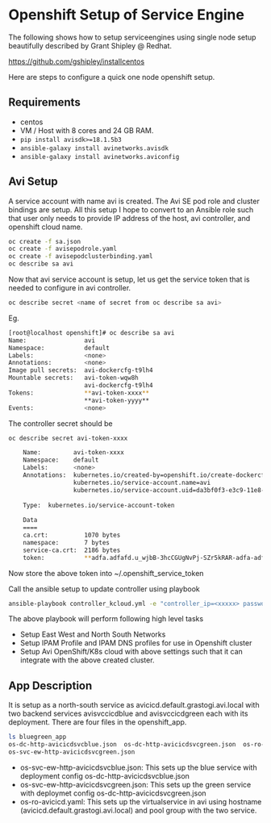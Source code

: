 # Openshift Setup of Service Engine

The following shows how to setup serviceengines using single node setup beautifully described by Grant Shipley @ Redhat.

https://github.com/gshipley/installcentos

Here are steps to configure a quick one node openshift setup.

<TODO>

## Requirements

 - centos
 - VM / Host with 8 cores and 24 GB RAM.
 - ```pip install avisdk>=18.1.5b3``` 
 - ```ansible-galaxy install avinetworks.avisdk```
 - ```ansible-galaxy install avinetworks.aviconfig```

## Avi Setup

A service account with name avi is created. The Avi SE pod role and cluster bindings are setup. All this setup I hope
to convert to an Ansible role such that user only needs to provide IP address of the host, avi controller,
and openshift cloud name.

```bash
oc create -f sa.json
oc create -f avisepodrole.yaml
oc create -f avisepodclusterbinding.yaml
oc describe sa avi
```

Now that avi service account is setup, let us get the service token that is needed to configure in avi controller.

```bash
oc describe secret <name of secret from oc describe sa avi>
```

Eg.
```bash
[root@localhost openshift]# oc describe sa avi
Name:                avi
Namespace:           default
Labels:              <none>
Annotations:         <none>
Image pull secrets:  avi-dockercfg-t9lh4
Mountable secrets:   avi-token-wqw8h
                     avi-dockercfg-t9lh4
Tokens:              **avi-token-xxxx**
                     **avi-token-yyyy**
Events:              <none>

```

The controller secret should be 
```bash
oc describe secret avi-token-xxxx

    Name:         avi-token-xxxx
    Namespace:    default
    Labels:       <none>
    Annotations:  kubernetes.io/created-by=openshift.io/create-dockercfg-secrets
                  kubernetes.io/service-account.name=avi
                  kubernetes.io/service-account.uid=da3bf0f3-e3c9-11e8-8e1b-005056b01820
    
    Type:  kubernetes.io/service-account-token
    
    Data
    ====
    ca.crt:          1070 bytes
    namespace:       7 bytes
    service-ca.crt:  2186 bytes
    token:           **adfa.adfafd.u_wjbB-3hcCGUgNvPj-SZr5kRAR-adfa-adf-dfasdf**

```

Now store the above token into ~/.openshift_service_token

Call the ansible setup to update controller using playbook

```bash
ansible-playbook controller_kcloud.yml -e "controller_ip=<xxxxx> password=<yyyy>"
```
The above playbook will perform following high level tasks
- Setup East West and North South Networks
- Setup IPAM Profile and IPAM DNS profiles for use in Openshift cluster
- Setup Avi OpenShift/K8s cloud with above settings such that it can integrate with the above created cluster.

## App Description
It is setup as a north-south service as avicicd.default.grastogi.avi.local with two backend services
avisvccicdblue and avisvccicdgreen each with its deployment.
There are four files in the openshift_app.
```bash
ls bluegreen_app
os-dc-http-avicicdsvcblue.json  os-dc-http-avicicdsvcgreen.json  os-ro-avicicd.yaml  os-svc-ew-http-avicicdsvcblue.json  
os-svc-ew-http-avicicdsvcgreen.json
```

- os-svc-ew-http-avicicdsvcblue.json: This sets up the blue service with deployment config 
  os-dc-http-avicicdsvcblue.json
- os-svc-ew-http-avicicdsvcgreen.json: This sets up the green service with deploymet config 
  os-dc-http-avicicdsvcgreen.json
- os-ro-avicicd.yaml: This sets up the virtualservice in avi using hostname (avicicd.default.grastogi.avi.local) and pool group with the two service.
 
